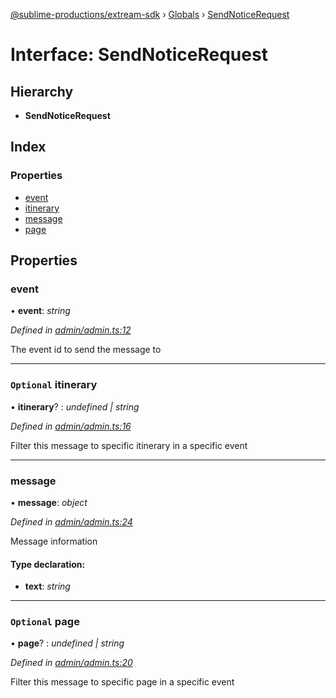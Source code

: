 [@sublime-productions/extream-sdk](../README.md) › [Globals](../globals.md) › [SendNoticeRequest](sendnoticerequest.md)

# Interface: SendNoticeRequest

## Hierarchy

* **SendNoticeRequest**

## Index

### Properties

* [event](sendnoticerequest.md#event)
* [itinerary](sendnoticerequest.md#optional-itinerary)
* [message](sendnoticerequest.md#message)
* [page](sendnoticerequest.md#optional-page)

## Properties

###  event

• **event**: *string*

*Defined in [admin/admin.ts:12](https://github.com/Extream-SaaS/ex-sdk/blob/83ee764/src/admin/admin.ts#L12)*

The event id to send the message to

___

### `Optional` itinerary

• **itinerary**? : *undefined | string*

*Defined in [admin/admin.ts:16](https://github.com/Extream-SaaS/ex-sdk/blob/83ee764/src/admin/admin.ts#L16)*

Filter this message to specific itinerary in a specific event

___

###  message

• **message**: *object*

*Defined in [admin/admin.ts:24](https://github.com/Extream-SaaS/ex-sdk/blob/83ee764/src/admin/admin.ts#L24)*

Message information

#### Type declaration:

* **text**: *string*

___

### `Optional` page

• **page**? : *undefined | string*

*Defined in [admin/admin.ts:20](https://github.com/Extream-SaaS/ex-sdk/blob/83ee764/src/admin/admin.ts#L20)*

Filter this message to specific page in a specific event
